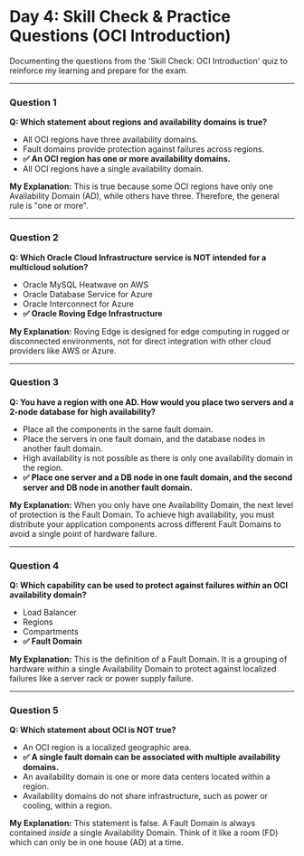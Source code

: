 # Day 4: Skill Check & Practice Questions (OCI Introduction)

Documenting the questions from the 'Skill Check: OCI Introduction' quiz to reinforce my learning and prepare for the exam.

---

### Question 1
**Q: Which statement about regions and availability domains is true?**
- All OCI regions have three availability domains.
- Fault domains provide protection against failures across regions.
- **✅ An OCI region has one or more availability domains.**
- All OCI regions have a single availability domain.

**My Explanation:** This is true because some OCI regions have only one Availability Domain (AD), while others have three. Therefore, the general rule is "one or more".

---

### Question 2
**Q: Which Oracle Cloud Infrastructure service is NOT intended for a multicloud solution?**
- Oracle MySQL Heatwave on AWS
- Oracle Database Service for Azure
- Oracle Interconnect for Azure
- **✅ Oracle Roving Edge Infrastructure**

**My Explanation:** Roving Edge is designed for edge computing in rugged or disconnected environments, not for direct integration with other cloud providers like AWS or Azure.

---

### Question 3
**Q: You have a region with one AD. How would you place two servers and a 2-node database for high availability?**
- Place all the components in the same fault domain.
- Place the servers in one fault domain, and the database nodes in another fault domain.
- High availability is not possible as there is only one availability domain in the region.
- **✅ Place one server and a DB node in one fault domain, and the second server and DB node in another fault domain.**

**My Explanation:** When you only have one Availability Domain, the next level of protection is the Fault Domain. To achieve high availability, you must distribute your application components across different Fault Domains to avoid a single point of hardware failure.

---

### Question 4
**Q: Which capability can be used to protect against failures *within* an OCI availability domain?**
- Load Balancer
- Regions
- Compartments
- **✅ Fault Domain**

**My Explanation:** This is the definition of a Fault Domain. It is a grouping of hardware *within* a single Availability Domain to protect against localized failures like a server rack or power supply failure.

---

### Question 5
**Q: Which statement about OCI is NOT true?**
- An OCI region is a localized geographic area.
- **✅ A single fault domain can be associated with multiple availability domains.**
- An availability domain is one or more data centers located within a region.
- Availability domains do not share infrastructure, such as power or cooling, within a region.

**My Explanation:** This statement is false. A Fault Domain is always contained *inside* a single Availability Domain. Think of it like a room (FD) which can only be in one house (AD) at a time.
